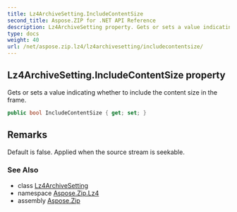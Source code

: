 ```yaml
---
title: Lz4ArchiveSetting.IncludeContentSize
second_title: Aspose.ZIP for .NET API Reference
description: Lz4ArchiveSetting property. Gets or sets a value indicating whether to include the content size in the frame
type: docs
weight: 40
url: /net/aspose.zip.lz4/lz4archivesetting/includecontentsize/
---
```

## Lz4ArchiveSetting.IncludeContentSize property

Gets or sets a value indicating whether to include the content size in the frame.

```csharp
public bool IncludeContentSize { get; set; }
```

## Remarks

Default is false. Applied when the source stream is seekable.

### See Also

* class [Lz4ArchiveSetting](../)
* namespace [Aspose.Zip.Lz4](../../lz4archivesetting/)
* assembly [Aspose.Zip](../../../)


